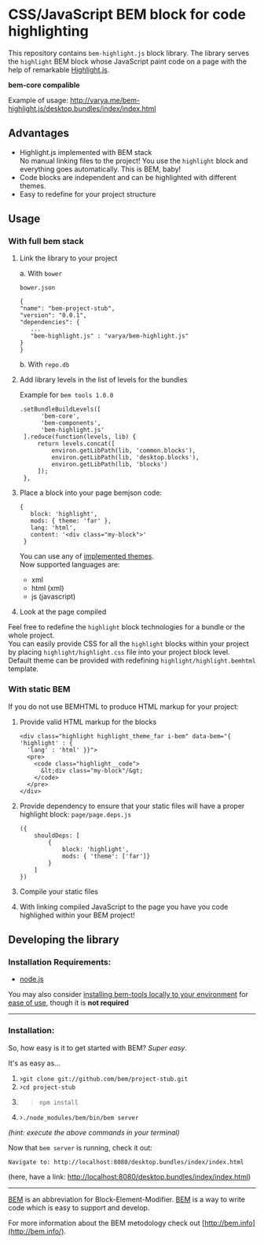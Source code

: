 # CSS/JavaScript BEM block for code highlighting

This repository contains `bem-highlight.js` block library. The library serves
the `highlight` BEM block whose JavaScript paint code on a page with the help of
remarkable [Highlight.js](http://highlightjs.org/).

**bem-core compalible**

Example of usage:
http://varya.me/bem-highlight.js/desktop.bundles/index/index.html

## Advantages
- Highlight.js implemented with BEM stack<br/>
  No manual linking files to the project! You use the `highlight` block and
  everything goes automatically. This is BEM, baby!
- Code blocks are independent and can be highlighted with different themes.
- Easy to redefine for your project structure

## Usage
### With full bem stack

 1. Link the library to your project
    
    a. With `bower`
    
       `bower.json`
    
       ```
    {
      "name": "bem-project-stub",
      "version": "0.0.1",
      "dependencies": {
          ...
          "bem-highlight.js" : "varya/bem-highlight.js"
      }
    }
	   ```
    b. With `repo.db`
 2. Add library levels in the list of levels for the bundles
    
    Example for `bem tools 1.0.0`
    
    ```
    .setBundleBuildLevels([
          'bem-core',
          'bem-components',
          'bem-highlight.js'
     ].reduce(function(levels, lib) {
         return levels.concat([
             environ.getLibPath(lib, 'common.blocks'),
             environ.getLibPath(lib, 'desktop.blocks'),
             environ.getLibPath(lib, 'blocks')
         ]);
     },
     ```
 3. Place a block into your page bemjson code:
   
    ```
    {
       block: 'highlight',
       mods: { theme: 'far' },
       lang: 'html',
       content: '<div class="my-block">'
     }
     ```
     You can use any of [implemented
     themes](https://github.com/varya/bem-highlight.js/tree/master/blocks/highlight/_theme).<br/>
     Now supported languages are:
     * xml
     * html (xml)
     * js (javascript)
 4. Look at the page compiled

Feel free to redefine the `highlight` block technologies for a bundle or the whole project.<br/>
You can easily provide CSS for all the `highlight` blocks within your project by placing `highlight/highlight.css` file into your project block level.<br/>
Default theme can be provided with redefining `highlight/highlight.bemhtml` template.
       
### With static BEM

If you do not use BEMHTML to produce HTML markup for your project:

 1. Provide valid HTML markup for the blocks
 
    ```
    <div class="highlight highlight_theme_far i-bem" data-bem="{ 'highlight' : {
      'lang' : 'html' }}">
      <pre>
        <code class="highlight__code">
          &lt;div class="my-block"/&gt;
        </code>
      </pre>
    </div>
    ```
 2. Provide dependency to ensure that your static files will have a proper highlight block:
    `page/page.deps.js`
     
    ```
    ({
        shouldDeps: [
            {
                block: 'highlight',
                mods: { 'theme': ['far']}
            }
        ]
    })
    ```
 3. Compile your static files
 4. With linking compiled JavaScript to the page you have you code highlighed within
your BEM project!

## Developing the library

### Installation Requirements:

- [node.js](http://nodejs.org/)

You may also consider [installing bem-tools locally to your environment](http://bem.info/tools/bem/installation/) for [ease of use](#an-easier-more-beautiful-way), though it is **not required**

---

### Installation:

So, how easy is it to get started with BEM?  *Super easy*.

It's as easy as...
    
1. ›`git clone git://github.com/bem/project-stub.git`
2. ›`cd project-stub`
3. >`npm install`
4. ›`./node_modules/bem/bin/bem server`

*(hint: execute the above commands in your terminal)*

Now that `bem server` is running, check it out:

````
Navigate to: http://localhost:8080/desktop.bundles/index/index.html
````

(here, have a link: [http://localhost:8080/desktop.bundles/index/index.html](http://localhost:8080/desktop.bundles/index/index.html))

---

[BEM](http://bem.info) is an abbreviation for Block-Element-Modifier.  [BEM](http://bem.info) is a way to write code which is easy to support and develop.

For more information about the BEM metodology check out [http://bem.info](http://bem.info/).
